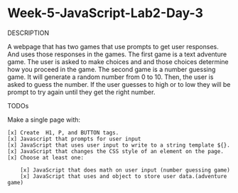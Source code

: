 # Week-5-JavaScript-Lab2-Day-3

DESCRIPTION

A webpage that has two games that use prompts to get user responses. And uses those responses in the games. The first game is a text adventure game. The user is asked to make choices and and those choices determine how you proceed in the game. The second game is a number guessing game. It will generate a random number from 0 to 10. Then, the user is asked to guess the number. If the user guesses to high or to low they will be prompt to try again until they get the right number. 

TODOs

Make a single page with:

    [x] Create  H1, P, and BUTTON tags.
    [x] Javascript that prompts for user input
    [x] JavaScript that uses user input to write to a string template ${}.
    [x] JavaScript that changes the CSS style of an element on the page.
    [x] Choose at least one:

        [x] JavaScript that does math on user input (number guessing game)
        [x] JavaScript that uses and object to store user data.(adventure game)
